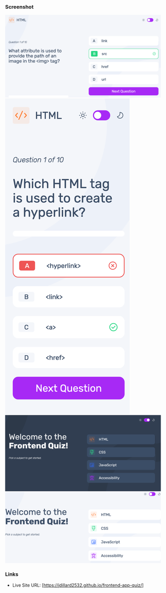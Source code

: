 ### Screenshot

![](./starter-code/assets/images/Screenshot%202024-12-31%20at%2010-34-06%20Frontend%20Mentor%20Frontend%20quiz%20app.png)
![](./starter-code/assets/images/Screenshot%202024-12-31%20at%2010-33-02%20Frontend%20Mentor%20Frontend%20quiz%20app.png)
![](./starter-code/assets/images/Screenshot%202024-12-31%20at%2010-31-30%20Frontend%20Mentor%20Frontend%20quiz%20app.png)
![](./starter-code/assets/images/Screenshot%202024-12-31%20at%2010-30-23%20Frontend%20Mentor%20Frontend%20quiz%20app.png)

### Links

- Live Site URL: [https://jdillard2532.github.io/frontend-app-quiz/]
